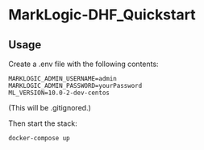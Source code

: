 # MarkLogic-DHF_Quickstart

## Usage

Create a .env file with the following contents:

```
MARKLOGIC_ADMIN_USERNAME=admin
MARKLOGIC_ADMIN_PASSWORD=yourPassword
ML_VERSION=10.0-2-dev-centos
```

(This will be .gitignored.)

Then start the stack:

``docker-compose up``



